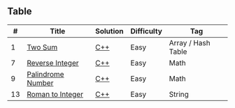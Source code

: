 ## Table
|  #  |      Title      |     Solution    |    Difficulty   | Tag  |
|-----|---------------- | --------------- | --------------- | -----|
|  1  | [Two Sum](https://leetcode.com/problems/two-sum/description/) | [C++](001_Two_Sum.cpp) | Easy | Array / Hash Table |
|  7  | [Reverse Integer](https://leetcode.com/problems/reverse-integer/description/) | [C++](007_Reversed_Integer.cpp) | Easy | Math |
|  9  | [Palindrome Number](https://leetcode.com/problems/palindrome-number/description/) | [C++](009_Palendrome.cpp) | Easy | Math |
| 13  | [Roman to Integer](https://leetcode.com/problems/roman-to-integer/description/) | [C++](013_Roman_To_Integer.cpp) | Easy | String |
